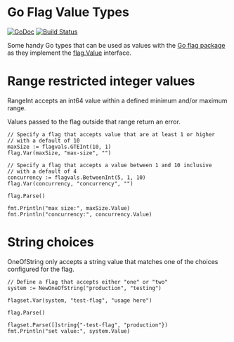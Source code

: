 # Go Flag Value Types

[![GoDoc](https://godoc.org/github.com/gwatts/flagvals?status.svg)](https://godoc.org/github.com/gwatts/flagvals)
[![Build Status](https://travis-ci.org/gwatts/flagvals.svg?branch=master)](https://travis-ci.org/gwatts/flagvals)

Some handy Go types that can be used as values with the [Go flag package](https://golang.org/pkg/flag/)
as they implement the [flag.Value](https://golang.org/pkg/flag/#Value) interface.

# Range restricted integer values

RangeInt accepts an int64 value within a defined minimum and/or maximum range.

Values passed to the flag outside that range return an error.

```golang
// Specify a flag that accepts value that are at least 1 or higher
// with a default of 10
maxSize := flagvals.GTEInt(10, 1)
flag.Var(maxSize, "max-size", "")

// Specify a flag that accepts a value between 1 and 10 inclusive
// with a default of 4
concurrency := flagvals.BetweenInt(5, 1, 10)
flag.Var(concurrency, "concurrency", "")

flag.Parse()

fmt.Println("max size:", maxSize.Value)
fmt.Println("concurrency:", concurrency.Value)
```

# String choices

OneOfString only accepts a string value that matches one of the choices
configured for the flag.

```golang
// Define a flag that accepts either "one" or "two"
system := NewOneOfString("production", "testing")

flagset.Var(system, "test-flag", "usage here")

flag.Parse()

flagset.Parse([]string{"-test-flag", "production"})
fmt.Println("set value:", system.Value)
```
